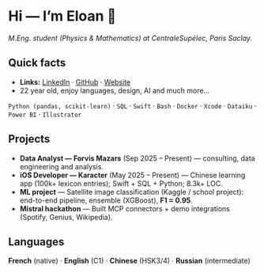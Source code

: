 # Hi — I’m **Eloan** 👋

*M.Eng. student (Physics & Mathematics) at CentraleSupélec, Paris Saclay.*  


## Quick facts 
- **Links:** [LinkedIn](https://linkedin.com/in/eloantourtelier) · [GitHub](https://github.com/El-oan) · [Website](https://eloantourtelier.com)
- 22 year old, enjoy languages, design, AI and much more...

`Python (pandas, scikit-learn)` · `SQL` · `Swift` · `Bash` · `Docker` · `Xcode` · `Dataiku` · `Power BI` · `Illustrator`



## Projects
- **Data Analyst — Forvis Mazars** (Sep 2025 – Present) — consulting, data engineering and analysis.  
- **iOS Developer — Karacter** (May 2025 – Present) — Chinese learning app (100k+ lexicon entries); Swift + SQL + Python; 8.3k+ LOC.  
- **ML project** — Satellite image classification (Kaggle / school project): end-to-end pipeline, ensemble (XGBoost), **F1 = 0.95**.  
- **Mistral hackathon** — Built MCP connectors + demo integrations (Spotify, Genius, Wikipedia).



## Languages
**French** (native) · **English** (C1) · **Chinese** (HSK3/4) · **Russian** (intermediate)



